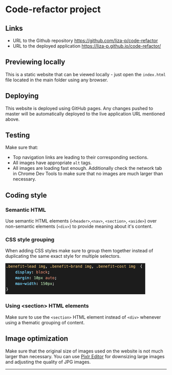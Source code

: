 # Code-refactor project


## Links
- URL to the Github repository https://github.com/liza-p/code-refactor
- URL to the deployed application https://liza-p.github.io/code-refactor/

## Previewing locally
This is a static website that can be viewed locally - just open the `index.html` file located in the main folder using any browser.

## Deploying
This website is deployed using GitHub pages. Any changes pushed to master will be
automatically deployed to the live application URL mentioned above.

## Testing
Make sure that:
- Top navigation links are leading to their corresponding sections.
- All images have appropriate `alt` tags.
- All images are loading fast enough. Additionally check the network tab in Chrome Dev Tools to make sure that no images are much larger than necessary.

## Coding style

### Semantic HTML
Use semantic HTML elements (`<header>`,`<nav>`, `<section>`, `<aside>`) over non-semantic elements (`<div>`) to provide meaning about it's content.

### CSS style grouping
When adding CSS styles make sure to group them together instead of duplicating
the same exact style for multiple selectors.

![](readme-images/css-grouping.png)

### Using &lt;section&gt; HTML elements
Make sure to use the `<section>` HTML element instead of `<div>` whenever using a thematic grouping of content.

## Image optimization
Make sure that the original size of images used on the website is not much larger than necessary. You can use [Pixlr Editor](https://pixlr.com/editor/) for downsizing large images and adjusting the quality of JPG images.

---




